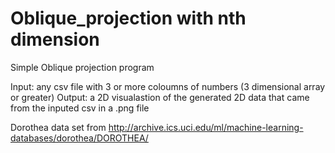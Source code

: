 # Oblique_projection with nth dimension
Simple Oblique projection program

Input: any csv file with 3 or more coloumns of numbers (3 dimensional array or greater)
Output: a 2D visualastion of the generated 2D data that came from the inputed csv in a .png file

Dorothea data set from
http://archive.ics.uci.edu/ml/machine-learning-databases/dorothea/DOROTHEA/

